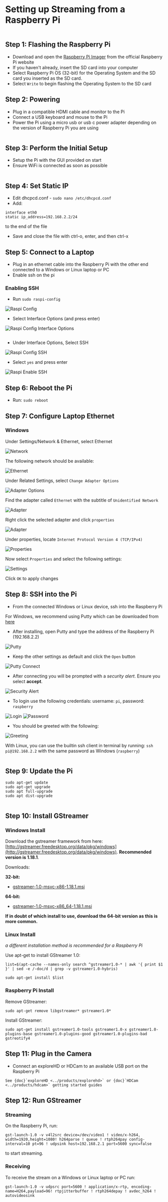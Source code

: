 # Setting up Streaming from a Raspberry Pi

```{note} The following instructions are for if you want to setup streaming from a Raspberry Pi without ArduSub.
```

## Step 1: Flashing the Raspberry Pi

* Download and open the [Raspberry Pi Imager](https://www.raspberrypi.com/software/) from the official Raspberry Pi website
* If you haven't already, insert the SD card into your computer
* Select Raspberry Pi OS (32-bit) for the Operating System and the SD card you inserted as the SD card.
* Select `Write` to begin flashing the Operating System to the SD card

## Step 2: Powering

* Plug in a compatible HDMI cable and monitor to the Pi
* Connect a USB keyboard and mouse to the Pi
* Power the Pi using a micro usb or usb c power adapter depending on the version of Raspberry Pi you are using

```{important} Ensure you power the Pi after plugging the monitor in to the Pi **and wall power**, otherwise the Pi will not recognize the display and you will have to power cycle the device.
```

## Step 3: Perform the Initial Setup

* Setup the Pi with the GUI provided on start
* Ensure WiFi is connected as soon as possible

```{warning} Make sure you select the **US Keyboard layout** or some keys will not be recognized properly.
```

## Step 4: Set Static IP

* Edit dhcpcd.conf -  `sudo nano /etc/dhcpcd.conf`
* Add:
```
interface eth0
static ip_address=192.168.2.2/24
```
to the end of the file
* Save and close the file with ctrl-o, enter, and then ctrl-x

## Step 5: Connect to a Laptop

* Plug in an ethernet cable into the Raspberry Pi with the other end connected to a Windows or Linux laptop or PC
* Enable ssh on the pi

### Enabling SSH

* Run `sudo raspi-config`

![Raspi Config](../img/raspi-config.png)

* Select Interface Options (and press enter)

![Raspi Config Interface Options](../img/raspi-config2.png)

```{note} Use the arrow keys to navigate the menu up and down
```

* Under Interface Options, Select SSH

![Raspi Config SSH](../img/raspi-config3.png)

* Select `yes` and press enter

![Raspi Enable SSH](../img/raspi-config4.png)

## Step 6: Reboot the Pi

* Run: `sudo reboot`

## Step 7: Configure Laptop Ethernet

### Windows

Under Settings/Network & Ethernet, select Ethernet

![Network](../img/network.png)

The following network should be available:

![Ethernet](../img/ethernet.png)

Under Related Settings, select `Change Adapter Options`

![Adapter Options](../img/adapter_options.png)

Find the adapter called `Ethernet` with the subtitle of `Unidentified Network`

![Adapter](../img/adapter.png)

Right click the selected adapter and click `properties`

![Adapter](../img/right-click-adapter.png)

Under properties, locate `Internet Protocol Version 4 (TCP/IPv4)`

![Properties](../img/properties.png)

Now select `Properties` and select the following settings:

![Settings](../img/settings.png)

Click `OK` to apply changes

## Step 8: SSH into the Pi

* From the connected Windows or Linux device, ssh into the Raspberry Pi

For Windows, we recommend using Putty which can be downloaded from [here](https://www.putty.org/)

* After installing, open Putty and type the address of the Raspberry Pi (192.168.2.2)

![Putty](../img/putty.png)

* Keep the other settings as default and click the `Open` button

![Putty Connect](../img/putty2.png)

* After connecting you will be prompted with a *security alert*. Ensure you select **accept**.

![Security Alert](../img/putty3.png)

* To login use the following credentials: username: `pi`, password: `raspberry`

![Login](../img/putty4.png)
![Password](../img/putty5.png)

* You should be greeted with the following:

![Greeting](../img/putty6.png)

With Linux, you can use the builtin ssh client in terminal by running:
`ssh pi@192.168.2.2` with the same password as Windows (`raspberry`)

```{note} At this point you can disconnect the USB keyboard, mouse, and monitor from the Raspberry Pi.
```

## Step 9: Update the Pi

```
sudo apt-get update
sudo apt-get upgrade
sudo apt full-upgrade
sudo apt dist-upgrade
```

```{note} This process may take a while
```

## Step 10: Install GStreamer

### Windows Install

Download the gstreamer framework from here: [http://gstreamer.freedesktop.org/data/pkg/windows](http://gstreamer.freedesktop.org/data/pkg/windows). **Recommended version is 1.18.1**.

Downloads:

**32-bit:**
* [gstreamer-1.0-msvc-x86-1.18.1.msi](https://gstreamer.freedesktop.org/data/pkg/windows/1.18.1/msvc/gstreamer-1.0-msvc-x86-1.18.1.msi)

**64-bit:**
* [gstreamer-1.0-msvc-x86_64-1.18.1.msi](https://gstreamer.freedesktop.org/data/pkg/windows/1.18.1/msvc/gstreamer-1.0-msvc-x86_64-1.18.1.msi)

**If in doubt of which install to use, download the 64-bit version as this is more common.**

### Linux Install

*a different installation method is recommended for a Raspberry Pi*

Use apt-get to install GStreamer 1.0:

`list=$(apt-cache --names-only search ^gstreamer1.0-* | awk '{ print $1 }' | sed -e /-doc/d | grep -v gstreamer1.0-hybris)`

`sudo apt-get install $list`

### Raspberry Pi Install

Remove GStreamer:

`sudo apt-get remove libgstreamer* gstreamer1.0*`

Install GStreamer:

`sudo apt-get install gstreamer1.0-tools gstreamer1.0-x gstreamer1.0-plugins-base gstreamer1.0-plugins-good gstreamer1.0-plugins-bad gstreotify4`

## Step 11: Plug in the Camera

* Connect an exploreHD or HDCam to an available USB port on the Raspberry Pi

```{note}
See {doc}`exploreHD <../products/explorehd>` or {doc}`HDCam <../products/hdcam>` getting started guides
```

## Step 12: Run GStreamer

### Streaming

On the Raspberry Pi, run:

`gst-launch-1.0 -v v4l2src device=/dev/video1 ! video/x-h264, width=1920,height=1080! h264parse ! queue ! rtph264pay config-interval=10 pt=96 ! udpsink host=192.168.2.1 port=5600 sync=false`

to start streaming.

### Receiving

To receive the stream on a Windows or Linux laptop or PC run:

`gst-launch-1.0 -v udpsrc port=5600 ! application/x-rtp, encoding-name=H264,payload=96! rtpjitterbuffer ! rtph264depay ! avdec_h264 ! autovideosink`
